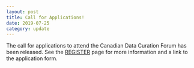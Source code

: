 ```yaml
---
layout: post
title: Call for Applications!
date: 2019-07-25
category: update
---
```


The call for applications to attend the Canadian Data Curation Forum has been released. See the [REGISTER](/register) page for more information and a link to the application form. 

